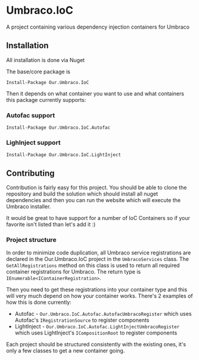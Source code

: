 # Umbraco.IoC

A project containing various dependency injection containers for Umbraco

## Installation

All installation is done via Nuget

The base/core package is

	Install-Package Our.Umbraco.IoC

Then it depends on what container you want to use and what containers this package currently supports:

### Autofac support

	Install-Package Our.Umbraco.IoC.Autofac

### LighInject support

	Install-Package Our.Umbraco.IoC.LightInject

## Contributing

Contribution is fairly easy for this project. You should be able to clone the repository and build the solution which should install all nuget dependencies and then you can run the website which will execute the Umbraco installer.

It would be great to have support for a number of IoC Containers so if your favorite isn't listed than let's add it :)

### Project structure

In order to minimize code duplication, all Umbraco service registrations are declared in the Our.Umbraco.IoC project in the `UmbracoServices` class. 
The `GetAllRegistrations` method on this class is used to return all required container registrations for Umbraco. The return type is `IEnumerable<IContainerRegistration>`.

Then you need to get these registrations into your container type and this will very much depend on how your container works. There's 2 examples of how this is done currently:

* Autofac - `Our.Umbraco.IoC.Autofac.AutofacUmbracoRegister` which uses Autofac's `IRegistrationSource` to register components
* LightInject - `Our.Umbraco.IoC.Autofac.LightInjectUmbracoRegister` which uses LightInject's `ICompositionRoot` to register components

Each project should be structured consistently with the existing ones, it's only a few classes to get a new container going.